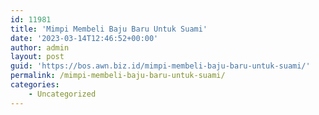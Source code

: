 ```yaml
---
id: 11981
title: 'Mimpi Membeli Baju Baru Untuk Suami'
date: '2023-03-14T12:46:52+00:00'
author: admin
layout: post
guid: 'https://bos.awn.biz.id/mimpi-membeli-baju-baru-untuk-suami/'
permalink: /mimpi-membeli-baju-baru-untuk-suami/
categories:
    - Uncategorized
---
```


